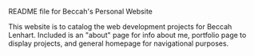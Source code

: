 README file for Beccah's Personal Website

This website is to catalog the web development projects for Beccah Lenhart.
Included is an "about" page for info about me, portfolio page to display projects, and general homepage for navigational purposes.
